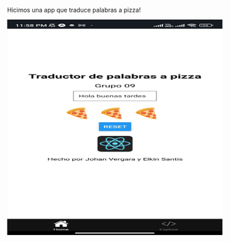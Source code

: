 Hicimos una app que traduce palabras a pizza!


<img src="image.png" alt="app" height="500" width="500"/>
